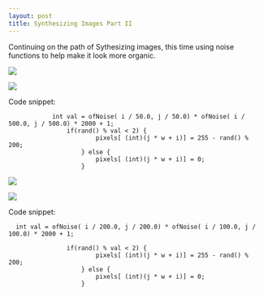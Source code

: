 ```yaml
---
layout: post
title: Synthesizing Images Part II
---
```


Continuing on the path of Sythesizing images, this time using noise functions to help make it look more organic.

![](https://dchtm6r471mui.cloudfront.net/hackpad.com_Sj61nBYJxjG_p.232391_1416330395405_Screen%20Shot%202014-11-18%20at%2011.24.44%20AM.png)

![](https://dchtm6r471mui.cloudfront.net/hackpad.com_Sj61nBYJxjG_p.232391_1416330591308_Screen%20Shot%202014-11-18%20at%2012.09.17%20PM.png)

Code snippet: 

```
            int val = ofNoise( i / 50.0, j / 50.0) * ofNoise( i / 500.0, j / 500.0) * 2000 + 1;
                if(rand() % val < 2) {
                        pixels[ (int)(j * w + i)] = 255 - rand() % 200;
                    } else {
                        pixels[ (int)(j * w + i)] = 0;
                    }
```


![](https://dchtm6r471mui.cloudfront.net/hackpad.com_Sj61nBYJxjG_p.232391_1416336453011_Screen%20Shot%202014-11-18%20at%201.45.38%20PM.png)

![](https://dchtm6r471mui.cloudfront.net/hackpad.com_Sj61nBYJxjG_p.232391_1416336453000_Screen%20Shot%202014-11-18%20at%201.46.43%20PM.png)

Code snippet: 

```
  int val = ofNoise( i / 200.0, j / 200.0) * ofNoise( i / 100.0, j / 100.0) * 2000 + 1;
            
                if(rand() % val < 2) {
                        pixels[ (int)(j * w + i)] = 255 - rand() % 200;
                    } else {
                        pixels[ (int)(j * w + i)] = 0;
                    }
```

